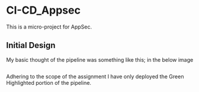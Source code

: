 # CI-CD_Appsec

This is a micro-project for AppSec.

## Initial Design

My basic thought of the pipeline was something like this; in the below image 

<Image here>

Adhering to the scope of the assignment I have only deployed the Green Highlighted portion of the pipeline.

